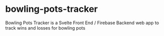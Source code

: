 # bowling-pots-tracker
Bowling Pots Tracker is a Svelte Front End / Firebase Backend web app to track wins and losses for bowling pots
